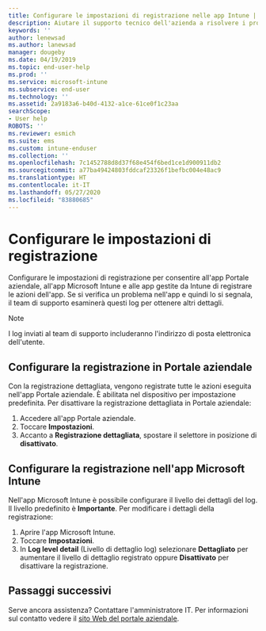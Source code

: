 ```yaml
---
title: Configurare le impostazioni di registrazione nelle app Intune | Microsoft Docs
description: Aiutare il supporto tecnico dell'azienda a risolvere i problemi dei dispositivi usando la registrazione dettagliata
keywords: ''
author: lenewsad
ms.author: lanewsad
manager: dougeby
ms.date: 04/19/2019
ms.topic: end-user-help
ms.prod: ''
ms.service: microsoft-intune
ms.subservice: end-user
ms.technology: ''
ms.assetid: 2a9183a6-b40d-4132-a1ce-61ce0f1c23aa
searchScope:
- User help
ROBOTS: ''
ms.reviewer: esmich
ms.suite: ems
ms.custom: intune-enduser
ms.collection: ''
ms.openlocfilehash: 7c1452788d8d37f68e454f6bed1ce1d900911db2
ms.sourcegitcommit: a77ba49424803fddcaf23326f1befbc004e48ac9
ms.translationtype: HT
ms.contentlocale: it-IT
ms.lasthandoff: 05/27/2020
ms.locfileid: "83880685"
---
```

# <a name="configure-logging-settings"></a>Configurare le impostazioni di registrazione

Configurare le impostazioni di registrazione per consentire all'app Portale aziendale, all'app Microsoft Intune e alle app gestite da Intune di registrare le azioni dell'app. Se si verifica un problema nell'app e quindi lo si segnala, il team di supporto esaminerà questi log per ottenere altri dettagli. 

> [!NOTE]
> I log inviati al team di supporto includeranno l'indirizzo di posta elettronica dell'utente.  

## <a name="configure-company-portal-logging"></a>Configurare la registrazione in Portale aziendale
Con la registrazione dettagliata, vengono registrate tutte le azioni eseguita nell'app Portale aziendale. È abilitata nel dispositivo per impostazione predefinita. Per disattivare la registrazione dettagliata in Portale aziendale:  

1. Accedere all'app Portale aziendale.
2. Toccare **Impostazioni**.
3. Accanto a **Registrazione dettagliata**, spostare il selettore in posizione di **disattivato**.

## <a name="configure-microsoft-intune-app-logging"></a>Configurare la registrazione nell'app Microsoft Intune
Nell'app Microsoft Intune è possibile configurare il livello dei dettagli del log. Il livello predefinito è **Importante**. Per modificare i dettagli della registrazione:  

1. Aprire l'app Microsoft Intune.  
2. Toccare **Impostazioni**.  
3. In **Log level detail** (Livello di dettaglio log) selezionare **Dettagliato** per aumentare il livello di dettaglio registrato oppure **Disattivato** per disattivare la registrazione.  

## <a name="next-steps"></a>Passaggi successivi  

Serve ancora assistenza? Contattare l'amministratore IT. Per informazioni sul contatto vedere il [sito Web del portale aziendale](https://go.microsoft.com/fwlink/?linkid=2010980).  
